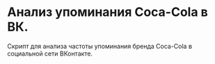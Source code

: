 # Анализ упоминания Coca-Cola в ВК.

Скрипт для анализа частоты упоминания бренда Coca-Cola в социальной сети ВКонтакте.


